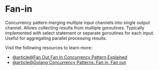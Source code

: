 # Fan-in

Concurrency pattern merging multiple input channels into single output channel. Allows collecting results from multiple goroutines. Typically implemented with select statement or separate goroutines for each input. Useful for aggregating parallel processing results.

Visit the following resources to learn more:

- [@article@Fan Out Fan In Concurrency Pattern Explained](https://www.golinuxcloud.com/go-fan-out-fan-in/)
- [@article@Golang Concurrency Patterns: Fan in, Fan out](https://medium.com/geekculture/golang-concurrency-patterns-fan-in-fan-out-1ee43c6830c4)
